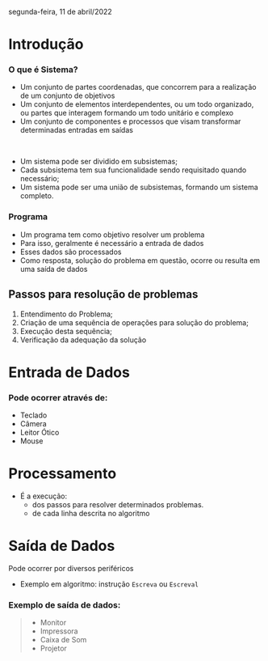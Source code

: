 segunda-feira, 11 de abril/2022
# Introdução
### O que é Sistema?
- Um conjunto de partes coordenadas, que concorrem para a realização de um conjunto de objetivos 
- Um conjunto de elementos interdependentes, ou um todo organizado, ou partes que interagem formando um todo unitário e complexo
- Um conjunto de componentes e processos que visam transformar determinadas entradas em saídas
<br>

- Um sistema pode ser dividido em subsistemas;
- Cada subsistema tem sua funcionalidade sendo requisitado quando necessário;
- Um sistema pode ser uma união de subsistemas, formando um sistema completo.


### Programa
- Um programa tem como objetivo resolver um problema
- Para isso, geralmente é necessário a entrada de dados
- Esses dados são processados
- Como resposta, solução do problema em questão, ocorre ou resulta em uma saída de dados


## Passos para resolução de problemas 
1. Entendimento do Problema;
2. Criação de uma sequência de operações para solução do problema;
3. Execução desta sequência;
4. Verificação da adequação da solução

# Entrada de Dados
### Pode ocorrer através de:
- Teclado
- Câmera
- Leitor Ótico
- Mouse

# Processamento
- É a execução:
  - dos passos para resolver determinados problemas.
  - de cada linha descrita no algoritmo

# Saída de Dados
Pode ocorrer por diversos periféricos
- Exemplo em algoritmo: 
instrução `Escreva` ou `Escreval`

### Exemplo de saída de dados:
>- Monitor
>- Impressora
>- Caixa de Som
>- Projetor







